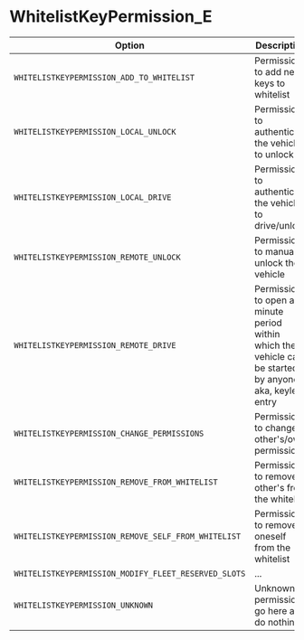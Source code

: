 # WhitelistKeyPermission_E

Option|Description
-|-
`WHITELISTKEYPERMISSION_ADD_TO_WHITELIST`|Permission to add new keys to whitelist
`WHITELISTKEYPERMISSION_LOCAL_UNLOCK`|Permission to authenticate the vehicle to unlock
`WHITELISTKEYPERMISSION_LOCAL_DRIVE`|Permission to authenticate the vehicle to drive/unlock
`WHITELISTKEYPERMISSION_REMOTE_UNLOCK`|Permission to manually unlock the vehicle
`WHITELISTKEYPERMISSION_REMOTE_DRIVE`|Permission to open a 2 minute period within which the vehicle can be started by anyone, aka, keyless entry
`WHITELISTKEYPERMISSION_CHANGE_PERMISSIONS`|Permission to change other's/own permissions
`WHITELISTKEYPERMISSION_REMOVE_FROM_WHITELIST`|Permission to remove other's from the whitelist
`WHITELISTKEYPERMISSION_REMOVE_SELF_FROM_WHITELIST`|Permission to remove oneself from the whitelist
`WHITELISTKEYPERMISSION_MODIFY_FLEET_RESERVED_SLOTS`|...
`WHITELISTKEYPERMISSION_UNKNOWN`|Unknown permissions go here and do nothing
